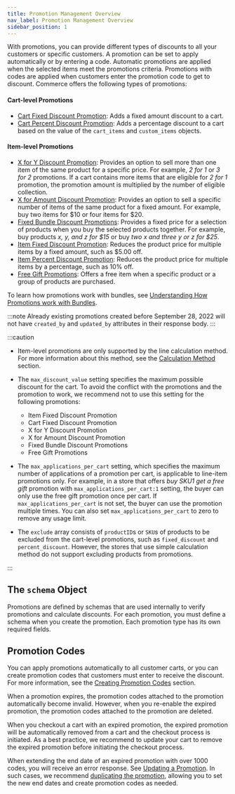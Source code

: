 ```yaml
---
title: Promotion Management Overview
nav_label: Promotion Management Overview
sidebar_position: 1
---
```


With promotions, you can provide different types of discounts to all your customers or specific customers. A promotion can be set to apply automatically or by entering a code. Automatic promotions are applied when the selected items meet the promotions criteria. Promotions with codes are applied when customers enter the promotion code to get to discount. Commerce offers the following types of promotions:

#### Cart-level Promotions
- [Cart Fixed Discount Promotion](/docs/promotions/promotion-management/create-a-cart-fixed-discount-promotion): Adds a fixed amount discount to a cart.
- [Cart Percent Discount Promotion](/docs/promotions/promotion-management/create-a-cart-percent-discount-promotion): Adds a percentage discount to a cart based on the value of the `cart_items` and `custom_items` objects.
#### Item-level Promotions
- [X for Y Discount Promotion](/docs/promotions/promotion-management/create-X-for-Y-discount-promotion): Provides an option to sell more than one item of the same product for a specific price. For example,  _2 for 1_ or _3 for 2_ promotions. If a cart contains more items that are eligible for _2 for 1_ promotion, the promotion amount is multiplied by the number of eligible collection.
- [X for Amount Discount Promotion](/docs/promotions/promotion-management/create-X-for-amount-discount-promotion): Provides an option to sell a specific number of items of the same product for a fixed amount. For example, buy two items for $10 or four items for $20.
- [Fixed Bundle Discount Promotions](/docs/promotions/promotion-management/create-fixed-bundle-discount-promotion): Provides a fixed price for a selection of products when you buy the selected products together. For example, buy products _x, y, and z for $15_ or buy _two x and three y or z for $25_.
- [Item Fixed Discount Promotion](/docs/promotions/promotion-management/create-item-fixed-discount-promotion): Reduces the product price for multiple items by a fixed amount, such as $5.00 off.
- [Item Percent Discount Promotion](/docs/promotions/promotion-management/create-item-percent-discount-promotion): Reduces the product price for multiple items by a percentage, such as 10% off.
- [Free Gift Promotions](/docs/promotions/promotion-management/create-free-gift-promotion): Offers a free item when a specific product or a group of products are purchased.

To learn how promotions work with bundles, see [Understanding How Promotions work with Bundles](/docs/promotions/promotions-overview#understanding-how-promotions-work-with-bundles).

:::note
Already existing promotions created before September 28, 2022 will not have `created_by` and `updated_by` attributes in their response body.
:::

:::caution

- Item-level promotions are only supported by the line calculation method. For more information about this method, see the [Calculation Method](/docs/api/settings/settings-introduction#calculation-method) section.
- The `max_discount_value` setting specifies the maximum possible discount for the cart. To avoid the conflict with the promotions and the promotion to work, we recommend not to use this setting for the following promotions:

    - Item Fixed Discount Promotion
    - Cart Fixed Discount Promotion
    - X for Y Discount Promotion
    - X for Amount Discount Promotion
    - Fixed Bundle Discount Promotions
    - Free Gift Promotions

- The `max_applications_per_cart` setting, which specifies the maximum number of applications of a promotion per cart, is applicable to line-item promotions only. For example, in a store that offers _buy SKU1 get a free gift_ promotion with `max_applications_per_cart:1` setting, the buyer can only use the free gift promotion once per cart. If `max_applications_per_cart` is not set, the buyer can use the promotion multiple times. You can also set `max_applications_per_cart` to zero to remove any usage limit.
- The `exclude` array consists of `productID`s or `SKU`s of products to be excluded from the cart-level promotions, such as `fixed_discount` and `percent_discount`. However, the stores that use simple calculation method do not support excluding products from promotions.

:::

## The `schema` Object

Promotions are defined by schemas that are used internally to verify promotions and calculate discounts. For each promotion, you must define a schema when you create the promotion. Each promotion type has its own required fields.

## Promotion Codes

You can apply promotions automatically to all customer carts, or you can create promotion codes that customers must enter to receive the discount. For more information, see the [Creating Promotion Codes](/docs/promotions/promotion-codes/create-promotion-codes) section.

When a promotion expires, the promotion codes attached to the promotion automatically become invalid. However, when you re-enable the expired promotion, the promotion codes attached to the promotion are deleted. 

When you checkout a cart with an expired promotion, the expired promotion will be automatically removed from a cart and the checkout process is initiated. As a best practice, we recommend to update your cart to remove the expired promotion before initiating the checkout process.

When extending the end date of an expired promotion with over 1000 codes, you will receive an error response. See [Updating a Promotion](/docs/promotions/promotion-management/update-promotions#errors). In such cases, we recommend [duplicating the promotion](/docs/promotions/promotions-cm/overview#duplicating-promotions), allowing you to set the new end dates and create promotion codes as needed.



